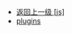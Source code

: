 - [返回上一级 [js]](page/web前端/视频相关/plyr/plyr-3.7.8/src/js/)
- [plugins](page/web前端/视频相关/plyr/plyr-3.7.8/src/js/plugins/)

